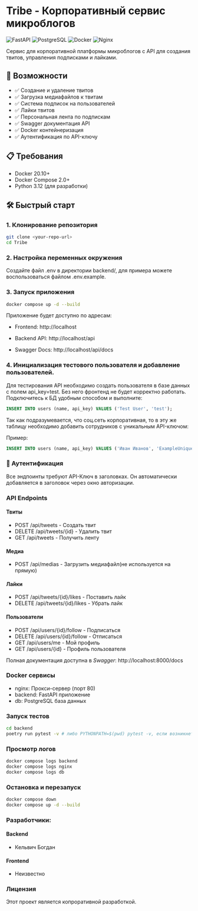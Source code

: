 # Tribe - Корпоративный сервис микроблогов

![FastAPI](https://img.shields.io/badge/FastAPI-005571?style=for-the-badge&logo=fastapi)
![PostgreSQL](https://img.shields.io/badge/PostgreSQL-316192?style=for-the-badge&logo=postgresql&logoColor=white)
![Docker](https://img.shields.io/badge/Docker-2CA5E0?style=for-the-badge&logo=docker&logoColor=white)
![Nginx](https://img.shields.io/badge/Nginx-009639?style=for-the-badge&logo=nginx&logoColor=white)

Сервис для корпоративной платформы микроблогов с API для создания твитов, управления подписками и лайками.

## 🚀 Возможности

- ✅ Создание и удаление твитов
- ✅ Загрузка медиафайлов к твитам
- ✅ Система подписок на пользователей
- ✅ Лайки твитов
- ✅ Персональная лента по подпискам
- ✅ Swagger документация API
- ✅ Docker контейнеризация
- ✅ Аутентификация по API-ключу

## 📋 Требования

- Docker 20.10+
- Docker Compose 2.0+
- Python 3.12 (для разработки)

## 🛠️ Быстрый старт

### 1. Клонирование репозитория

```bash
git clone <your-repo-url>
cd Tribe
```

### 2. Настройка переменных окружения
Создайте файл .env в директории backend/, для примера можете воспользоваться файлом .env.example.

### 3. Запуск приложения

```bash
docker compose up -d --build
```

Приложение будет доступно по адресам:

* Frontend: http://localhost

* Backend API: http://localhost/api

* Swagger Docs: http://localhost/api/docs

### 4. Инициализация тестового пользователя и добавление пользователей.

Для тестирования API необходимо создать пользователя в базе данных с полем api_key=test. Без него фронтенд не будет корректно работать. Подключитесь к БД удобным способом и выполните:

```sql
INSERT INTO users (name, api_key) VALUES ('Test User', 'test');
```

Так как подразумевается, что соц.сеть корпоративная, то в эту же таблицу необходимо добавить сотрудников с уникальным API-ключом:

Пример:
```sql
INSERT INTO users (name, api_key) VALUES ('Иван Иванов', 'ExampleUniqueAP1key');
```

### 🔑 Аутентификация

Все эндпоинты требуют API-Ключ в заголовках. Он автоматически добавляется в заголовок через окно авторизации.

### API Endpoints

#### Твиты
* POST /api/tweets - Создать твит
* DELETE /api/tweets/{id} - Удалить твит
* GET /api/tweets - Получить ленту

#### Медиа
* POST /api/medias - Загрузить медиафайл(не используется на прямую)

#### Лайки
* POST /api/tweets/{id}/likes - Поставить лайк
* DELETE /api/tweets/{id}/likes - Убрать лайк

#### Пользователи
* POST /api/users/{id}/follow - Подписаться
* DELETE /api/users/{id}/follow - Отписаться
* GET /api/users/me - Мой профиль
* GET /api/users/{id} - Профиль пользователя

Полная документация доступна в *Swagger*: http://localhost:8000/docs


### Docker сервисы

* nginx: Прокси-сервер (порт 80)
* backend: FastAPI приложение
* db: PostgreSQL база данных


### Запуск тестов
```bash
cd backend
poetry run pytest -v # либо PYTHONPATH=$(pwd) pytest -v, если возникнет проблема с импортом модуля app
```

### Просмотр логов
```bash
docker compose logs backend
docker compose logs nginx
docker compose logs db
```

### Остановка и перезапуск
```bash
docker compose down
docker compose up -d --build
```

### Разработчики:
#### Backend
* Кельвич Богдан
#### Frontend
* Неизвестно


### Лицензия
Этот проект является копроративной разработкой.
